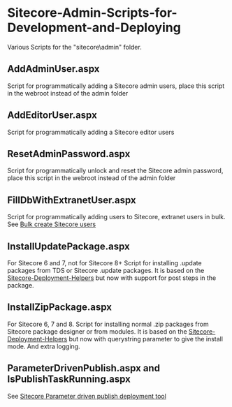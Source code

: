 # Sitecore-Admin-Scripts-for-Development-and-Deploying

Various Scripts for the "sitecore\admin" folder.

## AddAdminUser.aspx
Script for programmatically adding a Sitecore admin users, place this script in the webroot instead of the admin folder

## AddEditorUser.aspx
Script for programmatically adding a Sitecore editor users

## ResetAdminPassword.aspx
Script for programmatically unlock and reset the Sitecore admin password, place this script in the webroot instead of the admin folder

## FillDbWithExtranetUser.aspx
Script for programmatically adding users to Sitecore, extranet users in bulk. See  [Bulk create Sitecore users](http://www.stockpick.nl/english/bulk-create-sitecore-users/)

## InstallUpdatePackage.aspx
For Sitecore 6 and 7, not for Sitecore 8+
Script for installing .update packages from TDS or Sitecore .update packages. It is based on the [Sitecore-Deployment-Helpers](https://github.com/adoprog/Sitecore-Deployment-Helpers) but now with support for post steps in the package.

## InstallZipPackage.aspx
For Sitecore 6, 7 and 8.
Script for installing normal .zip packages from Sitecore package designer or from modules. It is based on the [Sitecore-Deployment-Helpers](https://github.com/adoprog/Sitecore-Deployment-Helpers) but now with querystring parameter to give the install mode. And extra logging.

## ParameterDrivenPublish.aspx and IsPublishTaskRunning.aspx 
See [Sitecore Parameter driven publish deployment tool](https://github.com/jbluemink/Sitecore-Parameter-Driven-Publish)
